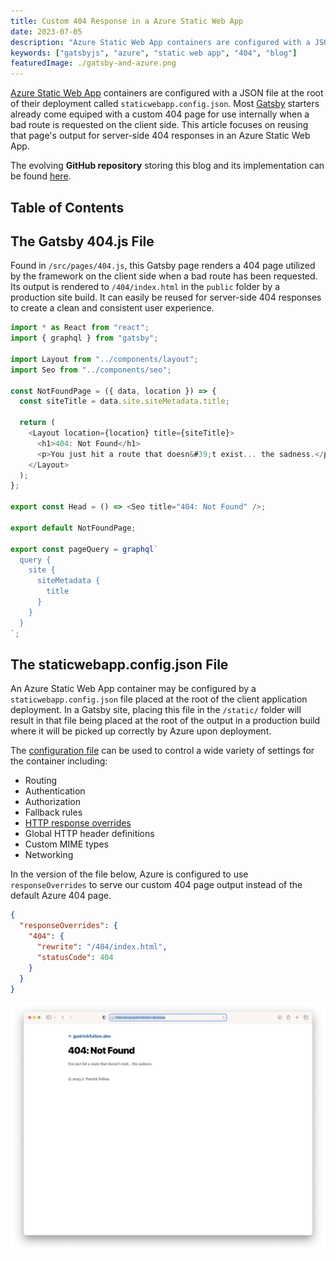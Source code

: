 ```yaml
---
title: Custom 404 Response in a Azure Static Web App
date: 2023-07-05
description: "Azure Static Web App containers are configured with a JSON file at the root of their deployment called staticwebapp.config.json. Most Gatsby starters already come equiped with a custom 404 page for use internally when a bad route is requested on the client side. This article focuses on reusing that page’s output for server-side 404 responses in an Azure Static Web App."
keywords: ["gatsbyjs", "azure", "static web app", "404", "blog"]
featuredImage: ./gatsby-and-azure.png
---
```


[Azure Static Web App](https://azure.microsoft.com/en-us/products/app-service/static)
containers are configured with a JSON file at the root of their deployment called
`staticwebapp.config.json`. Most [Gatsby](https://www.gatsbyjs.com/) starters
already come equiped with a custom 404 page for use internally when a bad route
is requested on the client side. This article focuses on reusing that page's
output for server-side 404 responses in an Azure Static Web App.

The evolving **GitHub repository** storing this blog and its implementation can be
found [here](https://github.com/jpfulton/blog).

## Table of Contents

## The Gatsby 404.js File

Found in `/src/pages/404.js`, this Gatsby page renders a 404 page utilized
by the framework on the client side when a bad route has been requested. Its
output is rendered to `/404/index.html` in the `public` folder by a production
site build. It can easily be reused for server-side 404 responses to create
a clean and consistent user experience.

```javascript:title=404.js {numberLines: true}
import * as React from "react";
import { graphql } from "gatsby";

import Layout from "../components/layout";
import Seo from "../components/seo";

const NotFoundPage = ({ data, location }) => {
  const siteTitle = data.site.siteMetadata.title;

  return (
    <Layout location={location} title={siteTitle}>
      <h1>404: Not Found</h1>
      <p>You just hit a route that doesn&#39;t exist... the sadness.</p>
    </Layout>
  );
};

export const Head = () => <Seo title="404: Not Found" />;

export default NotFoundPage;

export const pageQuery = graphql`
  query {
    site {
      siteMetadata {
        title
      }
    }
  }
`;
```

## The staticwebapp.config.json File

An Azure Static Web App container may be configured by a `staticwebapp.config.json`
file placed at the root of the client application deployment. In a Gatsby site,
placing this file in the `/static/` folder will result in that file being placed
at the root of the output in a production build where it will be picked up
correctly by Azure upon deployment.

The [configuration file](https://learn.microsoft.com/en-us/azure/static-web-apps/configuration)
can be used to control a wide variety of settings for the container including:

- Routing
- Authentication
- Authorization
- Fallback rules
- [HTTP response overrides](https://learn.microsoft.com/en-us/azure/static-web-apps/configuration#response-overrides)
- Global HTTP header definitions
- Custom MIME types
- Networking

In the version of the file below, Azure is configured to use `responseOverrides`
to serve our custom 404 page output instead of the default Azure 404 page.

```json:title=staticwebapp.config.json {numberLines:true}
{
  "responseOverrides": {
    "404": {
      "rewrite": "/404/index.html",
      "statusCode": 404
    }
  }
}
```

![404 Screenshot](./404.png)
